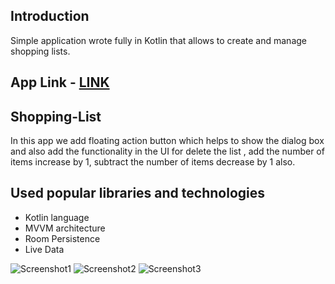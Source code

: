 ## Introduction
Simple application wrote fully in Kotlin that allows to create and manage shopping lists.

## App Link - [LINK]()

## Shopping-List
In this app we add floating action button which helps to show the dialog box and also add the functionality in the UI for delete the list , 
add the number of items increase by 1, 
subtract the number of items decrease by 1 also.


## Used popular libraries and technologies
- Kotlin language
- MVVM architecture
- Room Persistence
- Live Data

![Screenshot1]()
![Screenshot2]()
![Screenshot3]()
